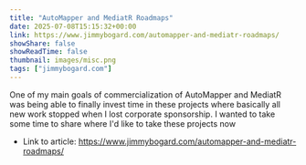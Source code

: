 ```yaml
---
title: "AutoMapper and MediatR Roadmaps"
date: 2025-07-08T15:15:32+00:00
link: https://www.jimmybogard.com/automapper-and-mediatr-roadmaps/
showShare: false
showReadTime: false
thumbnail: images/misc.png
tags: ["jimmybogard.com"]
---
```

One of my main goals of commercialization of AutoMapper and MediatR was being able to finally invest time in these projects where basically all new work stopped when I lost corporate sponsorship. I wanted to take some time to share where I'd like to take these projects now

- Link to article: https://www.jimmybogard.com/automapper-and-mediatr-roadmaps/